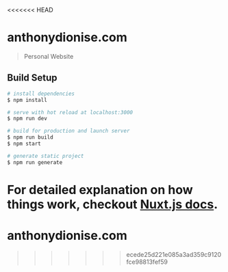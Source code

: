 <<<<<<< HEAD
# anthonydionise.com

> Personal Website

## Build Setup

``` bash
# install dependencies
$ npm install

# serve with hot reload at localhost:3000
$ npm run dev

# build for production and launch server
$ npm run build
$ npm start

# generate static project
$ npm run generate
```

For detailed explanation on how things work, checkout [Nuxt.js docs](https://nuxtjs.org).
=======
# anthonydionise.com
>>>>>>> ecede25d221e085a3ad359c9120fce98813fef59
